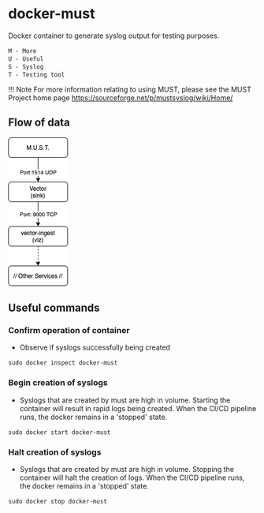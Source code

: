# docker-must

Docker container to generate syslog output for testing purposes.

```
M - More
U - Useful
S - Syslog
T - Testing tool
```

!!! Note
    For more information relating to using MUST, please see the MUST Project home page <https://sourceforge.net/p/mustsyslog/wiki/Home/>

## Flow of data

![Must data flow](img/must-flow.png)

## Useful commands

### Confirm operation of container
- Observe if syslogs successfully being created

```
sudo docker inspect docker-must
```

### Begin creation of syslogs
- Syslogs that are created by must are high in volume. Starting the container will result in rapid logs being created. When the CI/CD pipeline runs, the docker remains in a 'stopped' state.

```
sudo docker start docker-must
```

### Halt creation of syslogs
- Syslogs that are created by must are high in volume. Stopping the container will halt the creation of logs. When the CI/CD pipeline runs, the docker remains in a 'stopped' state.

```
sudo docker stop docker-must
```
